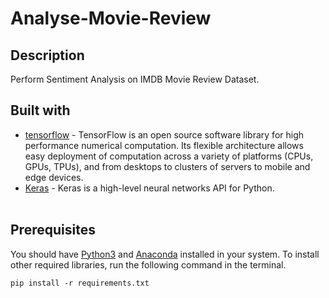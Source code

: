 # Analyse-Movie-Review

## Description
Perform Sentiment Analysis on IMDB Movie Review Dataset.

## Built with
* [tensorflow](https://pypi.org/project/tensorflow/) - TensorFlow is an open source software library for high performance numerical computation. Its flexible architecture allows easy deployment of computation across a variety of platforms (CPUs, GPUs, TPUs), and from desktops to clusters of servers to mobile and edge devices.</br>
* [Keras](https://pypi.org/project/Keras/) - Keras is a high-level neural networks API for Python.</br></br>

## Prerequisites
You should have [Python3](https://www.python.org/downloads/) and [Anaconda](https://www.anaconda.com/products/individual) installed in your system. To install other required libraries, run the following command in the terminal.
```
pip install -r requirements.txt
```
